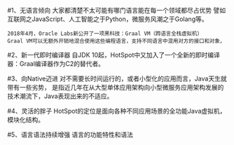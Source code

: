 #1、无语言倾向
    大家都清楚不太可能有哪门语言能在每一个领域都尽占优势
    譬如互联网之JavaScript、人工智能之于Python，微服务风潮之于Golang等。
    
    2018年4月，Oracle Labs新公开了一项黑科技：Graal VM（跨语言全栈虚拟机）
    Graal VM可以无额外开销地混合使用这些编程语言，支持不同语言中混用对方的接口和对象，
    
#2、新一代即时编译器
    自JDK 10起，HotSpot中又加入了一个全新的即时编译器：Graal编译器作为C2的替代者。
    
#3、向Native迈进
    对不需要长时间运行的，或者小型化的应用而言，Java天生就带有一些劣势，
    是指近几年在从大型单体应用架构向小型微服务应用架构发展的技术潮流下，Java表现出来的不适应。
    
#4、灵活的胖子
    HotSpot的定位是面向各种不同应用场景的全功能Java虚拟机，
    模块化结构。
    
#5、语言语法持续增强
    语言的功能特性和语法
    
